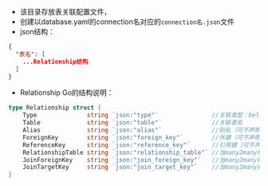 * 该目录存放表关联配置文件，
* 创建以database.yaml的connection名对应的```connection名.json```文件
* json结构：

```json
{
  "表名": [
    ...Relationship结构
  ]
}
```
* Relationship Go的结构说明：
```go
type Relationship struct {
    Type              string `json:"type"`               //关联类型：belongs_to、has_one、has_many、many2many
    Table             string `json:"table"`              //关联表名
    Alias             string `json:"alias"`              //别名（可不声明，默认用表名）
    ForeignKey        string `json:"foreign_key"`        //外键（可不声明，默认为'id'或'表名_id'）
    ReferenceKey      string `json:"reference_key"`      //引用键（可不声明，默认为'id'或'表名_id'）
    RelationshipTable string `json:"relationship_table"` //当many2many时，连接表名
    JoinForeignKey    string `json:"join_foreign_key"`   //当many2many时，本表在连接表的外键
    JoinTargetKey     string `json:"join_target_key"`    //当many2many时，关联表在连接表的外键
}
```